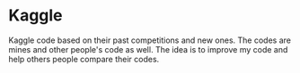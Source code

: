 # Kaggle
Kaggle code based on their past competitions and new ones.
The codes are mines and other people's code as well.
The idea is to improve my code and help others people compare their codes.
